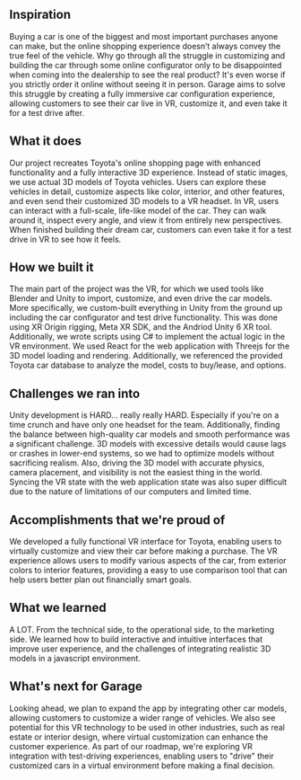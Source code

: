## Inspiration

Buying a car is one of the biggest and most important purchases anyone can make, but the online shopping experience doesn’t always convey the true feel of the vehicle. Why go through all the struggle in customizing and building the car through some online configurator only to be disappointed when coming into the dealership to see the real product? It's even worse if you strictly order it online without seeing it in person. Garage aims to solve this struggle by creating a fully immersive car configuration experience, allowing customers to see their car live in VR, customize it, and even take it for a test drive after.
## What it does
Our project recreates Toyota's online shopping page with enhanced functionality and a fully interactive 3D experience. Instead of static images, we use actual 3D models of Toyota vehicles. Users can explore these vehicles in detail, customize aspects like color, interior, and other features, and even send their customized 3D models to a VR headset. In VR, users can interact with a full-scale, life-like model of the car. They can walk around it, inspect every angle, and view it from entirely new perspectives. When finished building their dream car, customers can even take it for a test drive in VR to see how it feels.
## How we built it
The main part of the project was the VR, for which we used tools like Blender and Unity to import, customize, and even drive the car models. More specifically, we custom-built everything in Unity from the ground up including the car configurator and test drive functionality. This was done using XR Origin rigging, Meta XR SDK, and the Andriod Unity 6 XR tool. Additionally, we wrote scripts using C# to implement the actual logic in the VR environment. 
We used React for the web application with Threejs for the 3D model loading and rendering. Additionally, we referenced the provided Toyota car database to analyze the model, costs to buy/lease, and options. 
## Challenges we ran into
Unity development is HARD... really really HARD. Especially if you're on a time crunch and have only one headset for the team. Additionally, finding the balance between high-quality car models and smooth performance was a significant challenge. 3D models with excessive details would cause lags or crashes in lower-end systems, so we had to optimize models without sacrificing realism.
Also, driving the 3D model with accurate physics, camera placement, and visibility is not the easiest thing in the world. Syncing the VR state with the web application state was also super difficult due to the nature of limitations of our computers and limited time.
## Accomplishments that we're proud of
We developed a fully functional VR interface for Toyota, enabling users to virtually customize and view their car before making a purchase. The VR experience allows users to modify various aspects of the car, from exterior colors to interior features, providing a easy to use comparison tool that can help users better plan out financially smart goals. 
## What we learned
A LOT. From the technical side, to the operational side, to the marketing side. We learned how to build interactive and intuitive interfaces that improve user experience, and the challenges of integrating realistic 3D models in a javascript environment.
## What's next for Garage
Looking ahead, we plan to expand the app by integrating other car models, allowing customers to customize a wider range of vehicles. We also see potential for this VR technology to be used in other industries, such as real estate or interior design, where virtual customization can enhance the customer experience. As part of our roadmap, we're exploring VR integration with test-driving experiences, enabling users to "drive" their customized cars in a virtual environment before making a final decision.
